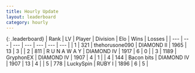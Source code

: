 ```yaml
---
title: Hourly Update
layout: leaderboard
category: hourly
---
```


{: .leaderboard}
| Rank | LV | Player | Division | Elo | Wins | Losses |
| --- | --- | --- | --- | --- | --- | --- |
| <span data-change="6">1</span> | 321 | <span title="ID: 426820">thehorusone090</span> | DIAMOND II | <span data-change="90">1965</span> | <span data-change="10">13</span> | <span data-change="1">3</span> |
| <span data-change="4">2</span> | 811 | <span title="ID: 66144">R U N A W A Y</span> | DIAMOND IV | <span data-change="31">1917</span> | <span data-change="2">6</span> | <span data-change="0">0</span> |
| <span data-change="-2">3</span> | 1189 | <span title="ID: 315148">GryphonEX</span> | DIAMOND IV | <span data-change="-12">1907</span> | <span data-change="0">4</span> | <span data-change="1">1</span> |
| <span data-change="0">4</span> | 144 | <span title="ID: 133476">Bacon bits</span> | DIAMOND IV | <span data-change="14">1907</span> | <span data-change="3">13</span> | <span data-change="2">4</span> |
| <span data-change="-3">5</span> | 778 | <span title="ID: 498412">LuckySpin</span> | RUBY I | <span data-change="-4">1896</span> | <span data-change="3">6</span> | <span data-change="2">5</span> |